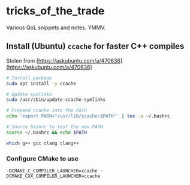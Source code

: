 # tricks_of_the_trade
Various QoL snippets and notes. YMMV.

## Install (Ubuntu) `ccache` for faster C++ compiles

Stolen from [https://askubuntu.com/a/470636](https://askubuntu.com/a/470636)

```bash
# Install package
sudo apt install -y ccache

# Update symlinks
sudo /usr/sbin/update-ccache-symlinks

# Prepend ccache into the PATH
echo 'export PATH="/usr/lib/ccache:$PATH"' | tee -a ~/.bashrc

# Source bashrc to test the new PATH
source ~/.bashrc && echo $PATH

which g++ gcc clang clang++
```

### Configure CMake to use

```
-DCMAKE_C_COMPILER_LAUNCHER=ccache -DCMAKE_CXX_COMPILER_LAUNCHER=ccache
```

